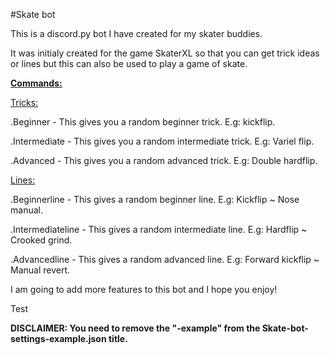 #Skate bot

This is a discord.py bot I have created for my skater buddies.

It was initialy created for the game SkaterXL so that you can get trick ideas or lines but this can also be used to play a game of skate.

<u><b>Commands:</b></u>

<u>Tricks:</u>

.Beginner - This gives you a random beginner trick. E.g: kickflip.

.Intermediate - This gives you a random intermediate trick. E.g: Variel flip.

.Advanced - This gives you a random advanced trick. E.g: Double hardflip.

<u>Lines:</u>

.Beginnerline - This gives a random beginner line. E.g: Kickflip ~ Nose manual.

.Intermediateline - This gives a random intermediate line. E.g: Hardflip ~ Crooked grind.

.Advancedline - This gives a random advanced line. E.g: Forward kickflip ~ Manual revert.

I am going to add more features to this bot and I hope you enjoy!

Test

<b>DISCLAIMER: You need to remove the "-example" from the Skate-bot-settings-example.json title.</b>